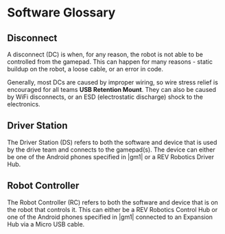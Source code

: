 # Software Glossary

## Disconnect
A disconnect (DC) is when, for any reason, the robot is not able to be controlled from the gamepad. This can happen for many reasons - static buildup on the robot, a loose cable, or an error in code.

Generally, most DCs are caused by improper wiring, so wire stress relief is encouraged for all teams **USB Retention Mount**. They can also be caused by WiFi disconnects, or an ESD (electrostatic discharge) shock to the electronics.

## Driver Station
The Driver Station (DS) refers to both the software and device that is used by the drive team and connects to the gamepad(s). The device can either be one of the Android phones specified in |gm1| or a REV Robotics Driver Hub.

## Robot Controller
The Robot Controller (RC) refers to both the software and device that is on the robot that controls it. This can either be a REV Robotics Control Hub or one of the Android phones specified in |gm1| connected to an Expansion Hub via a Micro USB cable.
